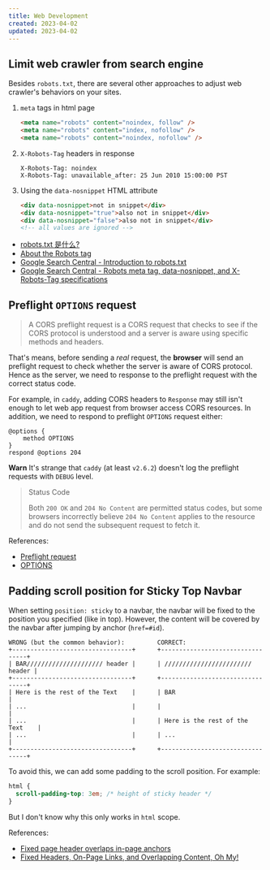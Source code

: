 ```yaml
---
title: Web Development
created: 2023-04-02
updated: 2023-04-02
---
```


## Limit web crawler from search engine

Besides `robots.txt`, there are several other approaches to adjust web crawler's
behaviors on your sites.

1. `meta` tags in html page

   ```html
   <meta name="robots" content="noindex, follow" />
   <meta name="robots" content="index, nofollow" />
   <meta name="robots" content="noindex, nofollow" />
   ```

2. `X-Robots-Tag` headers in response

   ```
   X-Robots-Tag: noindex
   X-Robots-Tag: unavailable_after: 25 Jun 2010 15:00:00 PST
   ```

3. Using the `data-nosnippet` HTML attribute

   ```html
   <div data-nosnippet>not in snippet</div>
   <div data-nosnippet="true">also not in snippet</div>
   <div data-nosnippet="false">also not in snippet</div>
   <!-- all values are ignored -->
   ```

- [robots.txt 是什么?](https://www.tomczhen.com/2019/11/18/what-is-robots-txt)
- [About the Robots <META> tag](https://www.robotstxt.org/meta.html)
- [Google Search Central - Introduction to robots.txt](https://developers.google.com/search/docs/crawling-indexing/robots/intro)
- [Google Search Central - Robots meta tag, data-nosnippet, and X-Robots-Tag specifications](https://developers.google.com/search/docs/crawling-indexing/robots-meta-tag)

## Preflight `OPTIONS` request

> A CORS preflight request is a CORS request that checks to see if the CORS
> protocol is understood and a server is aware using specific methods and
> headers.

That's means, before sending a _real_ request, the **browser** will send an
preflight request to check whether the server is aware of CORS protocol. Hence
as the server, we need to response to the preflight request with the correct
status code.

For example, in `caddy`, adding CORS headers to `Response` may still isn't
enough to let web app request from browser access CORS resources. In addition,
we need to respond to preflight `OPTIONS` request either:

```caddyfile
@options {
    method OPTIONS
}
respond @options 204
```

**Warn** It's strange that `caddy` (at least `v2.6.2`) doesn't log the preflight
requests with `DEBUG` level.

> Status Code
>
> Both `200 OK` and `204 No Content` are permitted status codes, but some
> browsers incorrectly believe `204 No Content` applies to the resource and do
> not send the subsequent request to fetch it.

References:

- [Preflight request](https://developer.mozilla.org/en-US/docs/Glossary/Preflight_request)
- [OPTIONS](https://developer.mozilla.org/en-US/docs/Web/HTTP/Methods/OPTIONS)

## Padding scroll position for Sticky Top Navbar

When setting `position: sticky` to a navbar, the navbar will be fixed to the
position you specified (like in top). However, the content will be covered by
the navbar after jumping by anchor (`href=#id`).

```
WRONG (but the common behavior):         CORRECT:
+---------------------------------+      +---------------------------------+
| BAR///////////////////// header |      | //////////////////////// header |
+---------------------------------+      +---------------------------------+
| Here is the rest of the Text    |      | BAR                             |
| ...                             |      |                                 |
| ...                             |      | Here is the rest of the Text    |
| ...                             |      | ...                             |
+---------------------------------+      +---------------------------------+
```

To avoid this, we can add some padding to the scroll position. For example:

```css
html {
  scroll-padding-top: 3em; /* height of sticky header */
}
```

But I don't know why this only works in `html` scope.

References:

- [Fixed page header overlaps in-page anchors](https://stackoverflow.com/questions/4086107/fixed-page-header-overlaps-in-page-anchors)
- [Fixed Headers, On-Page Links, and Overlapping Content, Oh My!](https://css-tricks.com/fixed-headers-on-page-links-and-overlapping-content-oh-my/)
